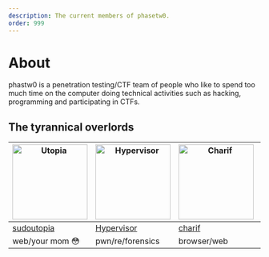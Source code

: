 ```yaml
---
description: The current members of phasetw0.
order: 999
---
```



# About

phastw0 is a penetration testing/CTF team of people who like to spend too much time on the computer doing technical activities such as hacking, programming and participating in CTFs.


## The tyrannical overlords

| <img src="https://pbs.twimg.com/profile_images/1425990793072885766/GrSBlfzn_400x400.jpg" alt="Utopia" width="150"/> | <img src="https://pbs.twimg.com/profile_images/1263261579946135553/7303u3Jk_400x400.jpg" alt="Hypervisor" width="150"/>  | <img src="https://pbs.twimg.com/profile_images/1414541417544884228/RfWZNb-n_400x400.jpg" alt="Charif" width="150"/> |  <img src="https://avatars.githubusercontent.com/u/26529935?v=4" alt="crucified midget" width="150"/> | <img src="https://pbs.twimg.com/profile_images/1382407280092717057/qE-2xyFs_400x400.jpg" alt="ashh" width="150"/> | <img src="https://pbs.twimg.com/profile_images/1410806162128347136/F5xihEes_400x400.jpg" alt="Enleak" width="150"/> |  <img src="https://cdn.discordapp.com/avatars/254323929764724746/11c104089edc0555422d30d8e6e4694e.webp?size=512" alt="AndDone" width="150"/>  | 
| ------------- | ------------- | ------------- |  ------------- | ------------- | ------------- | ------------- | 
|   [sudoutopia](https://sudoutopia.github.io/)  | [Hypervisor](https://twitter.com/hypervis0r)    |   [charif](https://twitter.com/chrf01)       |   [Crucified Midget](https://github.com/11philip22)  |  [Ashh](https://twitter.com/0xAshhh)    |  [Enleak](https://twitter.com/0xenleak)   | [AndDone](https://hackerone.com/anddone?type=user) |
| web/your mom 😳  | pwn/re/forensics |    browser/web     | python/malware  | web/AD |    web         |  web/re | 

